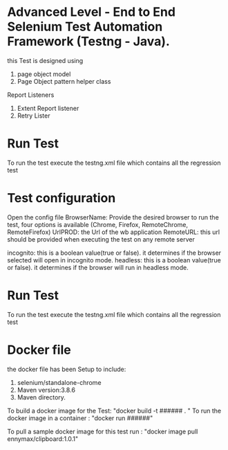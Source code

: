 # Advanced Level - End to End Selenium Test Automation Framework (Testng - Java).

this Test is designed using 
1. page object model
2. Page Object pattern helper class

Report Listeners
1. Extent Report listener
2. Retry Lister

# Run Test
To run the  test execute the testng.xml file which contains all the regression test

# Test configuration
Open the config file
BrowserName: Provide the desired browser to run the test,  four options is available (Chrome, Firefox, RemoteChrome, RemoteFirefox)
UrlPROD: the Url of the wb application
RemoteURL: this url should be provided when executing the test on any remote server

incognito: this is a boolean value(true or false). it determines if the browser selected  will open in incognito mode.
headless: this is a boolean value(true or false). it determines if the browser will run in headless mode.

# Run Test
To run the  test execute the testng.xml file which contains all the regression test

# Docker file
the docker file has been Setup to include:
1. selenium/standalone-chrome
2. Maven version:3.8.6
3. Maven directory.

To build a docker image for the Test: "docker build -t ###### . "
To run the docker image in a container : "docker run ######"

To pull a sample docker  image for this test run : "docker image pull ennymax/clipboard:1.0.1"
